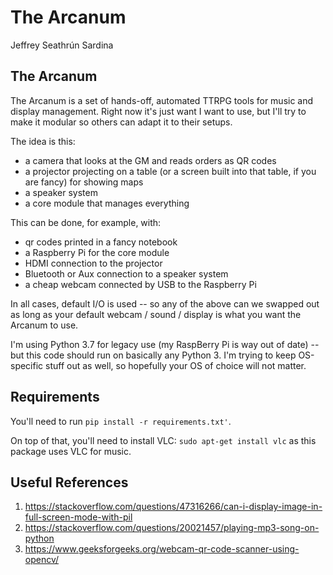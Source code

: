 # The Arcanum
Jeffrey Seathrún Sardina

## The Arcanum
The Arcanum is a set of hands-off, automated TTRPG tools for music and display management. Right now it's just want I want to use, but I'll try to make it modular so others can adapt it to their setups.

The idea is this:
- a camera that looks at the GM and reads orders as QR codes
- a projector projecting on a table (or a screen built into that table, if you are fancy) for showing maps
- a speaker system
- a core module that manages everything

This can be done, for example, with:
- qr codes printed in a fancy notebook
- a Raspberry Pi for the core module
- HDMI connection to the projector
- Bluetooth or Aux connection to a speaker system
- a cheap webcam connected by USB to the Raspberry Pi

In all cases, default I/O is used -- so any of the above can we swapped out as long as your default webcam / sound / display is what you want the Arcanum to use.

I'm using Python 3.7 for legacy use (my RaspBerry Pi is way out of date) -- but this code should run on basically any Python 3. I'm trying to keep OS-specific stuff out as well, so hopefully your OS of choice will not matter.

## Requirements
You'll need to run `pip install -r requirements.txt'`.

On top of that, you'll need to install VLC: `sudo apt-get install vlc` as this package uses VLC for music.

## Useful References
1. https://stackoverflow.com/questions/47316266/can-i-display-image-in-full-screen-mode-with-pil
2. https://stackoverflow.com/questions/20021457/playing-mp3-song-on-python
3. https://www.geeksforgeeks.org/webcam-qr-code-scanner-using-opencv/
